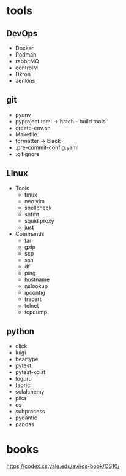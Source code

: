 # tools

## DevOps
- Docker
- Podman
- rabbitMQ
- controlM
- Dkron
- Jenkins


## git
- pyenv 
- pyproject.toml -> hatch - build tools
- create-env.sh
- Makefile
- formatter -> black
- .pre-commit-config.yaml
- .gitignore

## Linux
- Tools
  - tmux
  - neo vim
  - shellcheck
  - shfmt
  - squid proxy
  - just
- Commands 
  - tar
  - gzip
  - scp
  - ssh
  - df
  - ping
  - hostname
  - nslookup
  - ipconfig
  - tracert
  - telnet
  - tcpdump



## python
- click
- luigi
- beartype
- pytest
- pytest-xdist
- loguru
- fabric
- sqlalchemy
- pika
- os
- subprocess
- pydantic
- pandas


# books
https://codex.cs.yale.edu/avi/os-book/OS10/
